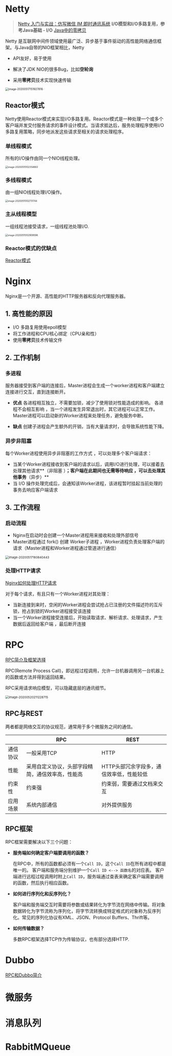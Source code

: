 # Netty

> [Netty 入门与实战：仿写微信 IM 即时通讯系统](https://juejin.im/book/5b4bc28bf265da0f60130116/section)
> **I/O模型和I/O多路复用，参考Java基础 - I/O**
> [Java中的零拷贝](https://zhuanlan.zhihu.com/p/78869158)

Netty 是互联网中间件领域使用最广泛、异步基于事件驱动的高性能网络通信框架。与Java自带的NIO框架相比，Netty

- API友好，易于使用

- 解决了JDK NIO的很多Bug，比如**空轮询**

- 采用**零拷贝**技术实现快速传输

<img src=".\images\ZV6HZqX6rqn1LMms.png" alt="image-20200517151927816" style="zoom: 60%;" />

## Reactor模式

Netty使用Reactor模式来实现I/O多路复用。Reactor模式是一种处理一个或多个客户端并发交付服务请求的事件设计模式。当请求抵达后，服务处理程序使用I/O多路复用策略，同步地派发这些请求至相关的请求处理程序。

### 单线程模式

所有的I/O操作由同一个NIO线程处理。

<img src=".\images\yTeZ7yhOr5amx4mA.png" alt="image-20200515102354663" style="zoom: 50%;" />

### 多线程模式

由一组NIO线程处理I/O操作。

<img src=".\images\FIJJIkbNaSuG9V3h.png" alt="image-20200515102731744" style="zoom:50%;" />

### 主从线程模型

一组线程池接受请求，一组线程池处理I/O.

<img src=".\images\fELiEaoOW53rkyIE.png" alt="image-20200515102909596" style="zoom:50%;" />

### Reactor模式的优缺点

[Reactor模式](https://www.cnblogs.com/crazymakercircle/p/9833847.html)

# Nginx

Nginx是一个开源、高性能的HTTP服务器和反向代理服务器。

## 1. 高性能的原因

- I/O 多路复用使用epoll模型 
- 将工作进程和CPU核心绑定（CPU亲和性）
- 使用**零拷贝**技术传输文件

## 2. 工作机制

### 多进程

服务器接受到客户端的连接后，Master进程会生成一个worker进程和客户端建立连接进行交互，直到连接断开。

- **优点**
各进程相互独立，不需要加锁，减少了使用锁对性能造成的影响。
各进程不会相互影响 ，当一个进程发生异常退出时，其它进程可以正常工作。 Master进程可以启动新的Worker进程来处理任务，避免服务中断。

- **缺点**
创建子进程会产生额外的开销，当有大量请求时，会导致系统性能下降。

### 异步非阻塞

每个Worker进程使用异步非阻塞的工作方式 ，可以处理多个客户端请求：
- 当某个Worker进程接收到客户端的请求以后，调用I/O进行处理，可以接着去处理其他请求**（非阻塞 ）**；客户端在此期间也无需等待响应 ，可以去处理其他事务**（异步）**
- 当 I/O 操作处理完成后，会通知该Worker进程，该进程暂时挂起当前处理的事务去响应客户端请求

## 3. 工作流程

### 启动流程

- Nginx在启动时会创建一个Master进程用来接收和处理外部信号
- Master进程通过 fork() 创建 Worker子进程 ，Worker进程负责处理客户端的请求（Master进程和Worker进程通过管道进行通信）

<img src=".\images\29FcOPWvBbW398LE.png" alt="image-20200517160640443" style="zoom: 67%;" />

### 处理HTTP请求

[Nginx如何处理HTTP请求](http://luodw.cc/2017/03/17/nginx01/)

对于每个请求，有且只有一个Worker进程对其处理：

- 当新连接到来时，空闲的Worker进程会尝试抢占已注册的文件描述符的互斥锁，抢占到锁的Worker进程接受该连接
- 当一个Worker进程接受连接后，开始读取请求、解析请求、处理请求，产生数据后返回给客户端 ，最后断开连接

# RPC

[RPC简介及框架选择](https://www.jianshu.com/p/b0343bfd216e)

RPC(Remote Process Call)，即远程过程调用，允许一台机器调用另一台机器上的函数或方法并得到返回结果。

RPC采用请求响应模型，可以隐藏底层的通讯细节。

<img src=".\images\8u3pdCrb9NxMcpSG.png" alt="image-20200520211228715" style="zoom: 67%;" />

## RPC与REST

两者都是网络交互的协议规范，通常用于多个微服务之间的通信。

|          | RPC                                              | REST                                     |
| -------- | ------------------------------------------------ | ---------------------------------------- |
| 通信协议 | 一般采用TCP                                      | HTTP                                     |
| 性能     | 采用自定义协议，头部字段精简，通信效率高，性能高 | HTTP头部冗余字段多，通信效率低，性能较低 |
| 约束性   | 约束强                                           | 约束弱，需要通过文档来交互               |
| 应用场景 | 系统内部通信                                     | 对外提供服务                             |

## RPC框架

RPC框架需要解决以下三个问题：

- **服务端如何确定客户端要调用的函数？**

  在RPC中，所有的函数都必须有一个`Call ID`，这个`Call ID`在所有进程中都是唯一的。
  客户端和服务端分别维护一个`Call ID <--> 函数名`的对应表。
  客户端进行远程过程调用时附上`Call ID`，服务端通过查表来确定客户端需要调用的函数，然后执行相应函数。

- **如何进行序列化和反序列化？**

  客户端和服务端交互时需要将参数或结果转化为字节流在网络中传输。将对象数据转化为字节流称为序列化，将字节流转换成特定格式的对象称为反序列化。常见的序列化协议有XML、JSON、Protocol Buffers、Thrift等。

- **如何传输数据？**

  多数RPC框架选择TCP作为传输协议，也有部分选择HTTP. 

# Dubbo

[RPC和Dubbo简介](https://www.jianshu.com/p/8ba4b7b834aa)

# 微服务

# 消息队列

# RabbitMQueue
